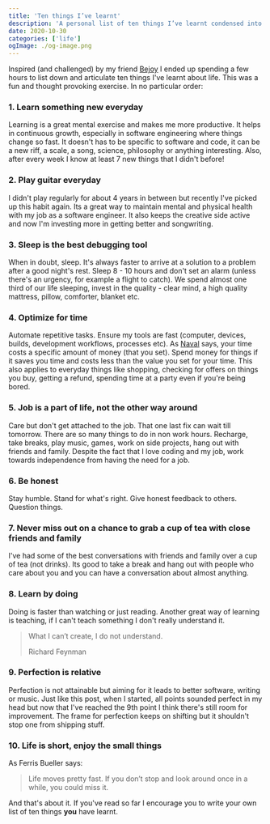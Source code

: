 ```yaml
---
title: 'Ten things I’ve learnt'
description: 'A personal list of ten things I’ve learnt condensed into one post'
date: 2020-10-30
categories: ['life']
ogImage: ./og-image.png
---
```


Inspired (and challenged) by my friend [Bejoy](https://bejoy.io/10-things) I ended up spending a few hours to list down and articulate ten things I've learnt about life. This was a fun and thought provoking exercise. In no particular order:

### 1. Learn something new everyday

Learning is a great mental exercise and makes me more productive. It helps in continuous growth, especially in software engineering where things change so fast. It doesn't has to be specific to software and code, it can be a new riff, a scale, a song, science, philosophy or anything interesting. Also, after every week I know at least 7 new things that I didn't before!

### 2. Play guitar everyday

I didn't play regularly for about 4 years in between but recently I've picked up this habit again. Its a great way to maintain mental and physical health with my job as a software engineer. It also keeps the creative side active and now I'm investing more in getting better and songwriting.

### 3. Sleep is the best debugging tool

When in doubt, sleep. It's always faster to arrive at a solution to a problem after a good night's rest. Sleep 8 - 10 hours and don't set an alarm (unless there's an urgency, for example a flight to catch). We spend almost one third of our life sleeping, invest in the quality - clear mind, a high quality mattress, pillow, comforter, blanket etc.

### 4. Optimize for time

Automate repetitive tasks. Ensure my tools are fast (computer, devices, builds, development workflows, processes etc). As [Naval](https://twitter.com/naval/) says, your time costs a specific amount of money (that you set). Spend money for things if it saves you time and costs less than the value you set for your time. This also applies to everyday things like shopping, checking for offers on things you buy, getting a refund, spending time at a party even if you're being bored.

### 5. Job is a part of life, not the other way around

Care but don't get attached to the job. That one last fix can wait till tomorrow. There are so many things to do in non work hours. Recharge, take breaks, play music, games, work on side projects, hang out with friends and family. Despite the fact that I love coding and my job, work towards independence from having the need for a job.

### 6. Be honest

Stay humble. Stand for what's right. Give honest feedback to others. Question things.

### 7. Never miss out on a chance to grab a cup of tea with close friends and family

I've had some of the best conversations with friends and family over a cup of tea (not drinks). Its good to take a break and hang out with people who care about you and you can have a conversation about almost anything.

### 8. Learn by doing

Doing is faster than watching or just reading. Another great way of learning is teaching, if I can't teach something I don't really understand it.

> What I can’t create, I do not understand.
>
> Richard Feynman

### 9. Perfection is relative

Perfection is not attainable but aiming for it leads to better software, writing or music. Just like this post, when I started, all points sounded perfect in my head but now that I've reached the 9th point I think there's still room for improvement. The frame for perfection keeps on shifting but it shouldn't stop one from shipping stuff.

### 10. Life is short, enjoy the small things

As Ferris Bueller says:

> Life moves pretty fast. If you don’t stop and look around once in a while, you could miss it.

And that's about it. If you've read so far I encourage you to write your own list of ten things **you** have learnt.
